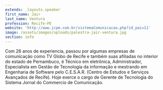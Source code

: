 ```yaml
---
extends: _layouts.speaker
first_name: Jair
last_name: Ventura
profession: Recife-PE
website: 'http://www.jcpm.com.br/sistemaComunicacao.php?id_pai=11'
image: /assets/images/uploads/palestra-jair-ventura.jpg
section: info
---
```

Com 26 anos de experiencia, passou por algumas empresas de comunicação como TV Globo de Recife e também suas afiliadas no interior do estado de Pernambuco, é Técnico em eletrônica, Administrador,  Especialista em Gestão de Tecnologia da informação e mestrando em Engenharia de Software pelo C.E.S.A.R. (Centro de Estudos e Serviços Avançados de Recife). Hoje exerce o cargo de Gerente de Tecnologia do Sistema Jornal do Commercio de Comunicação.
